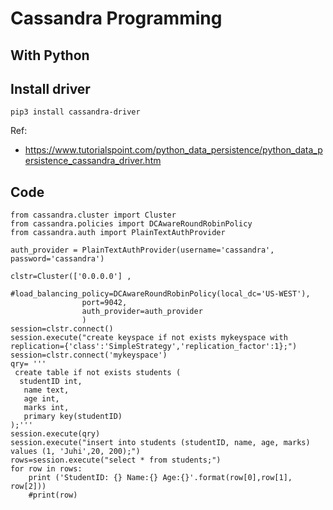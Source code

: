 # Cassandra Programming

## With Python

## Install driver

`pip3 install cassandra-driver`

Ref: 

- https://www.tutorialspoint.com/python_data_persistence/python_data_persistence_cassandra_driver.htm

## Code

```
from cassandra.cluster import Cluster
from cassandra.policies import DCAwareRoundRobinPolicy
from cassandra.auth import PlainTextAuthProvider

auth_provider = PlainTextAuthProvider(username='cassandra', password='cassandra')

clstr=Cluster(['0.0.0.0'] ,
                #load_balancing_policy=DCAwareRoundRobinPolicy(local_dc='US-WEST'),
                port=9042,
                auth_provider=auth_provider
                )
session=clstr.connect()
session.execute("create keyspace if not exists mykeyspace with replication={'class':'SimpleStrategy','replication_factor':1};")
session=clstr.connect('mykeyspace')
qry= '''
 create table if not exists students (
  studentID int,
   name text,
   age int,
   marks int,
   primary key(studentID)
);'''
session.execute(qry)
session.execute("insert into students (studentID, name, age, marks) values (1, 'Juhi',20, 200);")
rows=session.execute("select * from students;")
for row in rows:
    print ('StudentID: {} Name:{} Age:{}'.format(row[0],row[1], row[2]))
    #print(row)
```